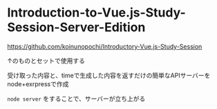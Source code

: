 # Introduction-to-Vue.js-Study-Session-Server-Edition

https://github.com/koinunopochi/Introductory-Vue.js-Study-Session

↑のものとセットで使用する


受け取った内容と、timeで生成した内容を返すだけの簡単なAPIサーバーをnode+exrpressで作成

```node server```
をすることで、サーバーが立ち上がる
